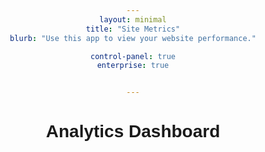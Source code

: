 ```yaml
---
layout: minimal
title: "Site Metrics"
blurb: "Use this app to view your website performance."

control-panel: true
enterprise: true


---
```




<script src="https://cdn.jsdelivr.net/npm/chart.js"></script>
<style>
body { font-family: Arial, sans-serif; text-align: center; }
.chart-container { width: 45%; display: inline-block; padding: 20px; }
</style>

<h1>Analytics Dashboard</h1>
<div class="chart-container">
<canvas id="visitorsChart"></canvas>
</div>
<div class="chart-container">
<canvas id="timeOnPageChart"></canvas>
</div>
<div class="chart-container">
<canvas id="bounceRateChart"></canvas>
</div>
<div class="chart-container">
<canvas id="newVsReturningChart"></canvas>
</div>

<script>
// Chart for Returning Visitors
const visitorsChart = new Chart(document.getElementById('visitorsChart'), {
type: 'line',
data: {
labels: ["Jan", "Feb", "Mar", "Apr", "May", "Jun", "Jul"],
datasets: [{
label: 'Returning Visitors',
data: [30, 45, 60, 55, 70, 85, 100],
borderColor: 'rgba(75, 192, 192, 1)',
fill: false,
}]
}
});

// Chart for Time on Page
const timeOnPageChart = new Chart(document.getElementById('timeOnPageChart'), {
type: 'bar',
data: {
labels: ["Page 1", "Page 2", "Page 3", "Page 4"],
datasets: [{
label: 'Time on Page (seconds)',
data: [120, 90, 60, 80],
backgroundColor: 'rgba(153, 102, 255, 0.6)',
}]
}
});

// Chart for Bounce Rate
const bounceRateChart = new Chart(document.getElementById('bounceRateChart'), {
type: 'pie',
data: {
labels: ["Bounced", "Stayed"],
datasets: [{
data: [30, 70],
backgroundColor: ['rgba(255, 99, 132, 0.6)', 'rgba(54, 162, 235, 0.6)']
}]
}
});

// Chart for New vs Returning Visitors
const newVsReturningChart = new Chart(document.getElementById('newVsReturningChart'), {
type: 'doughnut',
data: {
labels: ["New Visitors", "Returning Visitors"],
datasets: [{
data: [40, 60],
backgroundColor: ['rgba(255, 206, 86, 0.6)', 'rgba(75, 192, 192, 0.6)']
}]
}
});
</script>


